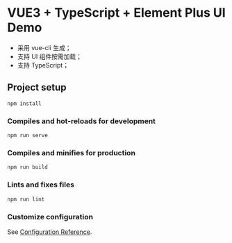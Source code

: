 # VUE3 + TypeScript + Element Plus UI Demo

- 采用 vue-cli 生成；
- 支持 UI 组件按需加载；
- 支持 TypeScript；

## Project setup
```
npm install
```

### Compiles and hot-reloads for development
```
npm run serve
```

### Compiles and minifies for production
```
npm run build
```

### Lints and fixes files
```
npm run lint
```

### Customize configuration
See [Configuration Reference](https://cli.vuejs.org/config/).
